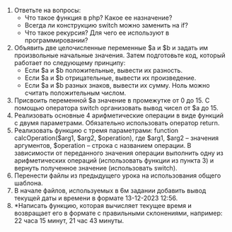 1.	Ответьте на вопросы:
      +	Что такое функция в php? Какое ее назначение?
      +	Всегда ли конструкцию switch можно заменить на if?
      +	Что такое рекурсия? Для чего ее используют в программировании?
2.	Объявить две целочисленные переменные $a и $b и задать им произвольные начальные значения. Затем подготовьте код, который работает по следующему принципу:
      + Если $a и $b положительные, вывести их разность.
      + Если $а и $b отрицательные, вывести их произведение.
      + Если $а и $b разных знаков, вывести их сумму.
      Ноль можно считать положительным числом.
3.	Присвоить переменной $а значение в промежутке от 0 до 15. С помощью оператора switch организовать вывод чисел от $a до 15.
4.	Реализовать основные 4 арифметические операции в виде функций с двумя параметрами. Обязательно использовать оператор return.
5.	Реализовать функцию с тремя параметрами: function calcOperation($arg1, $arg2, $operation),  где $arg1, $arg2 – значения аргументов, $operation – строка с названием операции. В зависимости от переданного значения операции выполнить одну из арифметических операций (использовать функции из пункта 3) и вернуть полученное значение (использовать switch).
6.	Перенести файлы из предыдущего урока на использования общего шаблона.
7.	В начале файлов, используемых в 6м задании добавить вывод текущей даты и времени в формате 13-12-2023 12:56.
8.	*Написать функцию, которая вычисляет текущее время и возвращает его в формате с правильными склонениями, например: 22 часа 15 минут, 21 час 43 минуты.